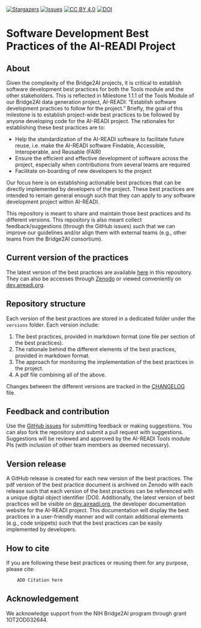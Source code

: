 [![Stargazers][stars-shield]][stars-url]
[![Issues][issues-shield]][issues-url]
[![CC BY 4.0][cc-by-shield]][cc-by]
[![DOI]()]()

[stars-shield]: https://img.shields.io/github/stars/AI-READI/software-dev-best-practices.svg?style=flat-square
[stars-url]: https://github.com/AI-READI/software-dev-best-practices/stargazers
[issues-shield]: https://img.shields.io/github/issues/AI-READI/software-dev-best-practices.svg?style=flat-square
[issues-url]: https://github.com/fairdataihub/AI-READI/software-dev-best-practices/issues
[cc-by]: http://creativecommons.org/licenses/by/4.0/
[cc-by-image]: https://i.creativecommons.org/l/by/4.0/88x31.png
[cc-by-shield]: https://img.shields.io/badge/License-CC%20BY%204.0-lightgrey.svg

# Software Development Best Practices of the AI-READI Project

## About
Given the complexity of the Bridge2AI projects, it is critical to establish software development best practices for both the Tools module and the other stakeholders. This is reflected in Milestone 1.1.1 of the Tools Module of our Bridge2AI data generation project, AI-READI: “Establish software development practices to follow for the project.” Briefly, the goal of this milestone is to establish project-wide best practices to be followed by anyone developing code for the AI-READI project. The rationales for establishing these best practices are to:
- Help the standardization of the AI-READI software to facilitate future reuse, i.e. make the AI-READI software Findable, Accessible, Interoperable, and Reusable (FAIR)
- Ensure the efficient and effective development of software across the project, especially when contributions from several teams are required
- Facilitate on-boarding of new developers to the project

Our focus here is on establishing actionable best practices that can be directly implemented by developers of the project. These best practices are intended to remain general enough such that they can apply to any software development project within AI-READI.

This repository is meant to share and maintain those best practices and its different versions. This repository is also meant collect feedback/suggestions (through the GitHub issues) such that we can improve our guidelines and/or align them with external teams (e.g., other teams from the Bridge2AI consortium).

## Current version of the practices
The latest version of the best practices are available [here]() in this repository. They can also be accesses through [Zenodo]() or viewed conveniently on [dev.aireadi.org](http://dev.aireadi.org).

## Repository structure
Each version of the best practices are stored in a dedicated folder under the `versions` folder. Each version include:
1. The best practices, provided in markdown format (one file per section of the best practices).
2. The rationale behind the different elements of the best practices, provided in markdown format.
3. The approach for monitoring the implementation of the best practices in the project.
4. A pdf file combining all of the above.

Changes between the different versions are tracked in the [CHANGELOG](https://github.com/fairdataihub/FAIR-BioRS-guidelines/blob/main/CHANGELOG.md) file. 

## Feedback and contribution
Use the [GitHub issues](https://github.com/AI-READI/software-dev-best-practices/issues) for submitting feedback or making suggestions. You can also fork the repository and submit a pull request with suggestions. Suggestions will be reviewed and approved by the AI-READI Tools module PIs (with inclusion of other team members as deemed necessary). 

## Version release
A GitHub release is created for each new version of the best practices. The pdf version of the best practice document is archived on Zenodo with each release such that each version of the best practices can be referenced with a unique digital object identifier (DOI). Additionally, the latest version of best practices will be visible on [dev.aireadi.org](http://dev.aireadi.org), the developer documentation website for the AI-READI project. This documentation will display the best practices in a user-friendly manner and will contain additional elements (e.g., code snippets) such that the best practices can be easily implemented by developers.

## How to cite
If you are following these best practices or reusing them for any purpose, please cite:
```bash
    ADD Citation here
```

## Acknowledgement
We acknowledge support from the NIH Bridge2AI program through grant 1OT2OD032644.
